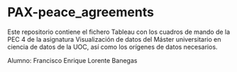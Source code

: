 # PAX-peace_agreements
Este repositorio contiene el fichero Tableau con los cuadros de mando de la PEC 4 de la asignatura Visualización de datos del Máster universitario en ciencia de datos de la UOC, así como los orígenes de datos necesarios.

Alumno: Francisco Enrique Lorente Banegas
